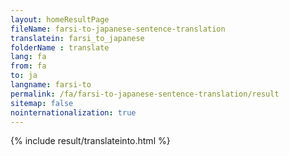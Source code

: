 ```yaml
---
layout: homeResultPage
fileName: farsi-to-japanese-sentence-translation
translatein: farsi_to_japanese
folderName : translate
lang: fa
from: fa
to: ja
langname: farsi-to
permalink: /fa/farsi-to-japanese-sentence-translation/result
sitemap: false
nointernationalization: true
---
```

{% include result/translateinto.html %}

<script src="/js/result/translation.js" data-foldername="{{page.folderName}}" data-lang="{{page.lang}}"></script>

